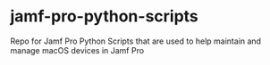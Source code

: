 # jamf-pro-python-scripts
Repo for Jamf Pro Python Scripts that are used to help maintain and manage macOS devices in Jamf Pro
